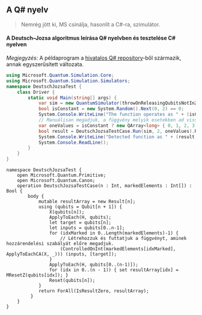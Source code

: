## A Q# nyelv
> Nemrég jött ki, MS csinálja, hasonlít a C#-ra, szimulátor.

#### A Deutsch–Jozsa algoritmus leírása Q# nyelvben és tesztelése C# nyelven

_Megjegyzés:_ A példaprogram a [hivatalos Q# repository][1]-ből származik, annak egyszerűsített változata.

```C#
using Microsoft.Quantum.Simulation.Core;
using Microsoft.Quantum.Simulation.Simulators;
namespace DeutschJozsaTest {
    class Driver {
        static void Main(string[] args) {
            var sim = new QuantumSimulator(throwOnReleasingQubitsNotInZeroState: true);
            bool isConstant = new System.Random().Next(0, 2) == 0;
            System.Console.WriteLine("The function operates as " + (isConstant ? "constant" : "balanced") + ".");
            // Manuálisan megadjuk, a függvény melyik esetekben ad vissza 0-t vagy 1-et.
            var oneValues = isConstant ? new QArray<long> { 0, 1, 2, 3 } : new QArray<long> { 1, 2 };
            bool result = DeutschJozsaTestCase.Run(sim, 2, oneValues).Result;
            System.Console.WriteLine("Detected function as " + (result ? "constant" : "balanced") + ".");
            System.Console.ReadLine();
        }
    }
}
```
```
namespace DeutschJozsaTest {
    open Microsoft.Quantum.Primitive;
    open Microsoft.Quantum.Canon;
	operation DeutschJozsaTestCase(n : Int, markedElements : Int[]) : Bool {
        body {
            mutable resultArray = new Result[n];
            using (qubits = Qubit[n + 1]) {
                X(qubits[n]);
                ApplyToEach(H, qubits);
				let target = qubits[n];
				let inputs = qubits[0..n-1];
				for (idxMarked in 0..Length(markedElements)-1) {
					// Létrehozzuk és futtatjuk a függvényt, aminek hozzárendelési szabályát előre megadjuk.
					(ControlledOnInt(markedElements[idxMarked], ApplyToEachCA(X, _))) (inputs, [target]);
				}
                ApplyToEach(H, qubits[0..(n-1)]);
                for (idx in 0..(n - 1)) { set resultArray[idx] = MResetZ(qubits[idx]); }
                Reset(qubits[n]);
			}
            return ForAll(IsResultZero, resultArray);
         }
    }
}
```

[1]: https://github.com/Microsoft/Quantum/tree/master/Samples/SimpleAlgorithms
